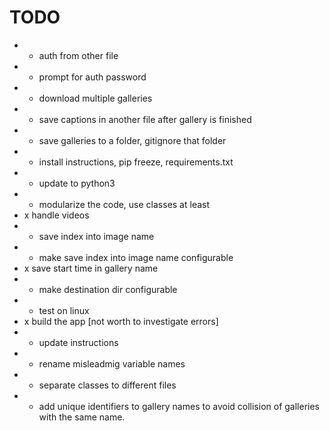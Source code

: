 # TODO

* + auth from other file
* + prompt for auth password
* + download multiple galleries
* + save captions in another file after gallery is finished
* + save galleries to a folder, gitignore that folder
* + install instructions, pip freeze, requirements.txt
* + update to python3
* + modularize the code, use classes at least
* x handle videos
* + save index into image name
* + make save index into image name configurable
* x save start time in gallery name
* + make destination dir configurable
* - test on linux
* x build the app [not worth to investigate errors]
* + update instructions
* + rename misleadmig variable names
* - separate classes to different files
* - add unique identifiers to gallery names to avoid collision of galleries with the same name.
